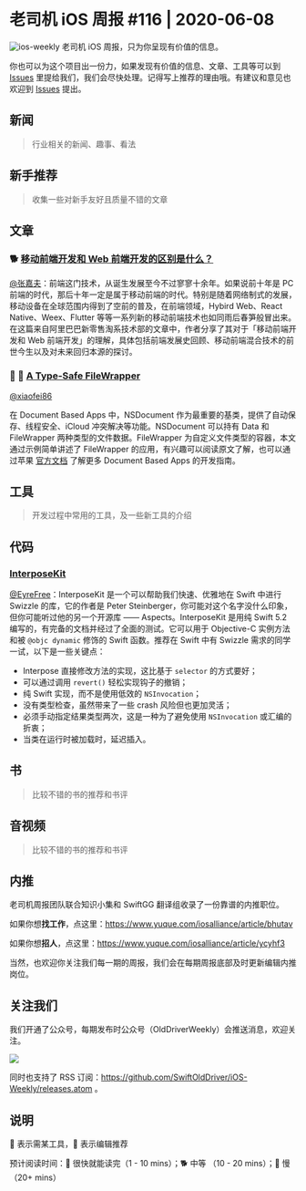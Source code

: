 # 老司机 iOS 周报 #116 | 2020-06-08

![ios-weekly](https://github.com/SwiftOldDriver/iOS-Weekly/blob/master/assets/ios-weekly.png?raw=true)
老司机 iOS 周报，只为你呈现有价值的信息。

你也可以为这个项目出一份力，如果发现有价值的信息、文章、工具等可以到 [Issues](https://github.com/SwiftOldDriver/iOS-Weekly/issues) 里提给我们，我们会尽快处理。记得写上推荐的理由哦。有建议和意见也欢迎到 [Issues](https://github.com/SwiftOldDriver/iOS-Weekly/issues) 提出。

## 新闻

> 行业相关的新闻、趣事、看法

## 新手推荐

> 收集一些对新手友好且质量不错的文章

## 文章

### 🐕 [移动前端开发和 Web 前端开发的区别是什么？](https://mp.weixin.qq.com/s/kPn-2y3Q_CMjwCB1c1yVTA)

[@张嘉夫](https://github.com/josephchang10)：前端这门技术，从诞生发展至今不过寥寥十余年。如果说前十年是 PC 前端的时代，那后十年一定是属于移动前端的时代。特别是随着网络制式的发展，移动设备在全球范围内得到了空前的普及，在前端领域，Hybird Web、React Native、Weex、Flutter 等等一系列新的移动前端技术也如同雨后春笋般冒出来。在这篇来自阿里巴巴新零售淘系技术部的文章中，作者分享了其对于「移动前端开发和 Web 前端开发」的理解，具体包括前端发展史回顾、移动前端混合技术的前世今生以及对未来回归本源的探讨。

### 🐎 🚧 [A Type-Safe FileWrapper](https://heberti.com/posts/filewrapper/)

[@xiaofei86](https://weibo.com/xuyafei86)

在 Document Based Apps 中，NSDocument 作为最重要的基类，提供了自动保存、线程安全、iCloud 冲突解决等功能。NSDocument 可以持有 Data 和 FileWrapper 两种类型的文件数据。FileWrapper 为自定义文件类型的容器，本文通过示例简单讲述了 FileWrapper 的应用，有兴趣可以阅读原文了解，也可以通过苹果 [官方文档](https://developer.apple.com/document-based-apps/) 了解更多 Document Based Apps 的开发指南。

## 工具

> 开发过程中常用的工具，及一些新工具的介绍

## 代码

### [InterposeKit](https://github.com/steipete/InterposeKit)

[@EyreFree](https://github.com/EyreFree)：InterposeKit 是一个可以帮助我们快速、优雅地在 Swift 中进行 Swizzle 的库，它的作者是 Peter Steinberger，你可能对这个名字没什么印象，但你可能听过他的另一个开源库 —— Aspects。InterposeKit 是用纯 Swift 5.2 编写的，有完备的文档并经过了全面的测试。它可以用于 Objective-C 实例方法和被 `@objc dynamic` 修饰的 Swift 函数。推荐在 Swift 中有 Swizzle 需求的同学一试，以下是一些关键点：

- Interpose 直接修改方法的实现，这比基于 `selector` 的方式要好；
- 可以通过调用 `revert()` 轻松实现钩子的撤销；
- 纯 Swift 实现，而不是使用低效的 `NSInvocation`；
- 没有类型检查，虽然带来了一些 crash 风险但也更加灵活；
- 必须手动指定结果类型两次，这是一种为了避免使用 `NSInvocation` 或汇编的折衷；
- 当类在运行时被加载时，延迟插入。

## 书

> 比较不错的书的推荐和书评

## 音视频

> 比较不错的书的推荐和书评

## 内推

老司机周报团队联合知识小集和 SwiftGG 翻译组收录了一份靠谱的内推职位。

如果你想**找工作**，点这里：https://www.yuque.com/iosalliance/article/bhutav

如果你想**招人**，点这里：https://www.yuque.com/iosalliance/article/ycyhf3

当然，也欢迎你关注我们每一期的周报，我们会在每期周报底部及时更新编辑内推岗位。

## 关注我们

我们开通了公众号，每期发布时公众号（OldDriverWeekly）会推送消息，欢迎关注。

![](https://github.com/SwiftOldDriver/iOS-Weekly/blob/master/assets/qrcode_for_wechat.jpg?raw=true)

同时也支持了 RSS 订阅：https://github.com/SwiftOldDriver/iOS-Weekly/releases.atom 。

## 说明

🚧 表示需某工具，🌟 表示编辑推荐

预计阅读时间：🐎 很快就能读完（1 - 10 mins）；🐕 中等 （10 - 20 mins）；🐢 慢（20+ mins）
